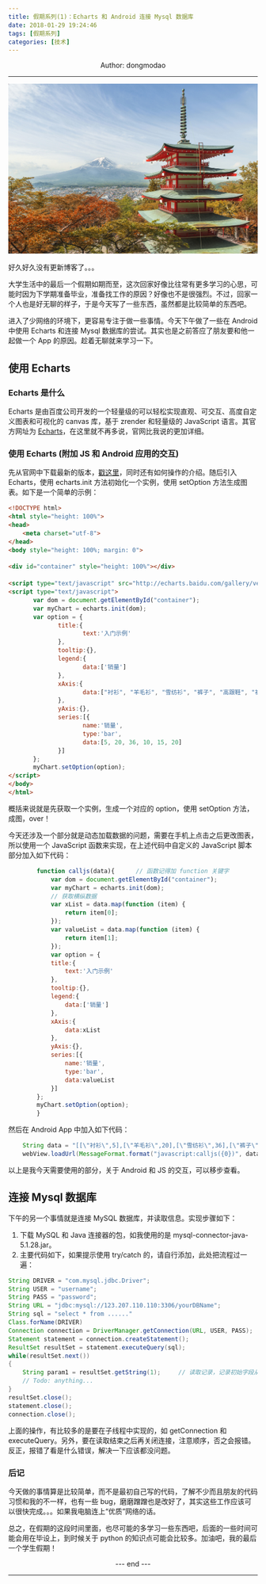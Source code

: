 ```yaml
---
title: 假期系列(1)：Echarts 和 Android 连接 Mysql 数据库
date: 2018-01-29 19:24:46
tags: [假期系列]
categories: [技术]
---
```

<center>
Author: dongmodao
</center>

---
![](假期系列-1-：Echarts-和-Android-连接-Mysql-数据库/tower.jpg)

好久好久没有更新博客了。。。

大学生活中的最后一个假期如期而至，这次回家好像比往常有更多学习的心思，可能时因为下学期准备毕业，准备找工作的原因？好像也不是很强烈。不过，回家一个人也是好无聊的样子，于是今天写了一些东西，虽然都是比较简单的东西吧。<!--more-->

进入了少网络的环境下，更容易专注于做一些事情。今天下午做了一些在 Android 中使用 Echarts 和连接 Mysql 数据库的尝试。其实也是之前答应了朋友要和他一起做一个 App 的原因。趁着无聊就来学习一下。

## 使用 Echarts
### Echarts 是什么
Echarts 是由百度公司开发的一个轻量级的可以轻松实现直观、可交互、高度自定义图表和可视化的 canvas 库，基于 zrender 和轻量级的 JavaScript 语言。其官方网址为 [Echarts](https://echarts.baidu.com)，在这里就不再多说，官网比我说的更加详细。

### 使用 Echarts (附加 JS 和 Android 应用的交互)
先从官网中下载最新的版本，[戳这里](https://echarts.baidu.com/tutorial.html)，同时还有如何操作的介绍。随后引入 Echarts，使用 echarts.init 方法初始化一个实例，使用 setOption 方法生成图表。如下是一个简单的示例：
``` html
<!DOCTYPE html>
<html style="height: 100%">
<head>
    <meta charset="utf-8">
</head>
<body style="height: 100%; margin: 0">

<div id="container" style="height: 100%"></div>

<script type="text/javascript" src="http://echarts.baidu.com/gallery/vendors/echarts/echarts.min.js"></script>
<script type="text/javascript">
       var dom = document.getElementById("container");
       var myChart = echarts.init(dom);
       var option = {
              title:{
                     text:'入门示例'
              },
              tooltip:{},
              legend:{
                     data:['销量']
              },
              xAxis:{
                     data:["衬衫", "羊毛衫", "雪纺衫", "裤子", "高跟鞋", "袜子"]
              },
              yAxis:{},
              series:[{
                     name:'销量',
                     type:'bar',
                     data:[5, 20, 36, 10, 15, 20]
              }]
       };
       myChart.setOption(option);
</script>
</body>
</html>
```

概括来说就是先获取一个实例，生成一个对应的 option，使用 setOption 方法，成图，over！

今天还涉及一个部分就是动态加载数据的问题，需要在手机上点击之后更改图表，所以使用一个 JavaScript 函数来实现，在上述代码中自定义的 JavaScript 脚本部分加入如下代码：
``` javascript
       	function calljs(data){		// 函数记得加 function 关键字
       	    var dom = document.getElementById("container");
       		var myChart = echarts.init(dom);
       		// 获取横纵数据
       		var xList = data.map(function (item) {
       		    return item[0];
       		});
       		var valueList = data.map(function (item) {
       		    return item[1];
       		});
       	    var option = {
       		title:{
       			text:'入门示例'
       		},
       		tooltip:{},
       		legend:{
       			data:['销量']
       		},
       		xAxis:{
       			data:xList
       		},
       		yAxis:{},
       		series:[{
       			name:'销量',
       			type:'bar',
       			data:valueList
       		}]
       	};
       	myChart.setOption(option);
       	}

```
然后在 Android App 中加入如下代码：
``` java
    String data = "[[\"衬衫\",5],[\"羊毛衫\",20],[\"雪纺衫\",36],[\"裤子\",10],[\"高跟鞋\",15],[\"袜子\",20]]";
    webView.loadUrl(MessageFormat.format("javascript:calljs({0})", data));	// 以参数 data 执行脚本方法 calljs。不必新开线程，webView 自动在子线程中使用
```
以上是我今天需要使用的部分，关于 Android 和 JS 的交互，可以移步[]()查看。

## 连接 Mysql 数据库
下午的另一个事情就是连接 MySQL 数据库，并读取信息。实现步骤如下：
 1. 下载 MySQL 和 Java 连接器的包，如我使用的是 mysql-connector-java-5.1.28.jar。
 2. 主要代码如下，如果提示使用 try/catch 的，请自行添加，此处把流程过一遍：
``` java
String DRIVER = "com.mysql.jdbc.Driver";
String USER = "username";
String PASS = "password";
String URL = "jdbc:mysql://123.207.110.110:3306/yourDBName";
String sql = "select * from ......"
Class.forName(DRIVER)
Connection connection = DriverManager.getConnection(URL, USER, PASS);
Statement statement = connection.createStatement();
ResultSet resultSet = statement.executeQuery(sql);
while(resultSet.next())
{
	String param1 = resultSet.getString(1);		// 读取记录，记录初始字段从 1 开始，不是从 0 开始
	// Todo: anything...
}
resultSet.close();
statement.close();
connection.close();
```
上面的操作，有比较多的是要在子线程中实现的，如 getConnection 和 executeQuery。另外，要在读取结束之后再关闭连接，注意顺序，否之会报错。反正，报错了看是什么错误，解决一下应该都没问题。

### 后记
今天做的事情算是比较简单，而不是最初自己写的代码，了解不少而且朋友的代码习惯和我的不一样，也有一些 bug，磨磨蹭蹭也是改好了，其实这些工作应该可以很快完成。。。如果我电脑连上“优质”网络的话。

总之，在假期的这段时间里面，也尽可能的多学习一些东西吧，后面的一些时间可能会用在毕设上，到时候关于 python 的知识点可能会比较多。加油吧，我的最后一个学生假期！


<center> --- end --- </center>

---

